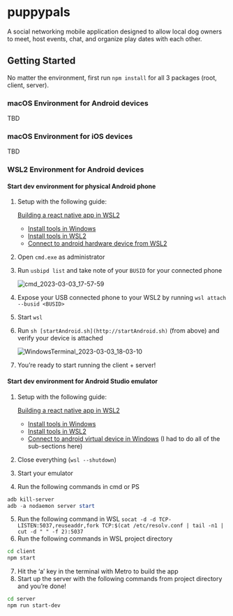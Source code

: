 # puppypals

A social networking mobile application designed to allow local dog owners to meet, host events, chat, and organize play dates with each other.

## Getting Started

No matter the environment, first run `npm install` for all 3 packages (root, client, server).

### macOS Environment for Android devices

TBD

### macOS Environment for iOS devices

TBD

### WSL2 Environment for Android devices

#### Start dev environment for physical Android phone

1. Setup with the following guide:

   [Building a react native app in WSL2](https://gist.github.com/bergmannjg/461958db03c6ae41a66d264ae6504ade#connect-to-android-virtual-device-in-windows)

   - [Install tools in Windows](https://gist.github.com/bergmannjg/461958db03c6ae41a66d264ae6504ade#install-tools-in-windows)
   - [Install tools in WSL2](https://gist.github.com/bergmannjg/461958db03c6ae41a66d264ae6504ade#install-tools-in-wsl2)
   - [Connect to android hardware device from WSL2](https://gist.github.com/bergmannjg/461958db03c6ae41a66d264ae6504ade#connect-to-android-hardware-device-from-wsl2)

2. Open `cmd.exe` as administrator
3. Run `usbipd list` and take note of your `BUSID` for your connected phone

   ![cmd_2023-03-03_17-57-59](https://user-images.githubusercontent.com/116389520/222875921-a0b1c84c-7e86-4c9b-b929-626cdf4b5a1f.jpg)

4. Expose your USB connected phone to your WSL2 by running `wsl attach --busid <BUSID>`
5. Start `wsl`
6. Run `sh [startAndroid.sh](http://startAndroid.sh)` (from above) and verify your device is attached

   ![WindowsTerminal_2023-03-03_18-03-10](https://user-images.githubusercontent.com/116389520/222875925-43b84df7-cf61-4f4b-b708-c2d0ed70bd7c.jpg)

7. You’re ready to start running the client + server!

#### Start dev environment for Android Studio emulator

1. Setup with the following guide:

   [Building a react native app in WSL2](https://gist.github.com/bergmannjg/461958db03c6ae41a66d264ae6504ade#connect-to-android-virtual-device-in-windows)

   - [Install tools in Windows](https://gist.github.com/bergmannjg/461958db03c6ae41a66d264ae6504ade#install-tools-in-windows)
   - [Install tools in WSL2](https://gist.github.com/bergmannjg/461958db03c6ae41a66d264ae6504ade#install-tools-in-wsl2)
   - [Connect to android virtual device in Windows](https://gist.github.com/bergmannjg/461958db03c6ae41a66d264ae6504ade#connect-to-android-virtual-device-in-windows) (I had to do all of the sub-sections here)

2. Close everything (`wsl --shutdown`)
3. Start your emulator
4. Run the following commands in cmd or PS

```powershell
adb kill-server
adb -a nodaemon server start
```

5. Run the following command in WSL `socat -d -d TCP-LISTEN:5037,reuseaddr,fork TCP:$(cat /etc/resolv.conf | tail -n1 | cut -d " " -f 2):5037`
6. Run the following commands in WSL project directory

```bash
cd client
npm start
```

7. Hit the ‘a’ key in the terminal with Metro to build the app
8. Start up the server with the following commands from project directory and you’re done!

```bash
cd server
npm run start-dev
```
